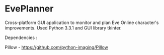 EvePlanner
==========

Cross-platform GUI application to monitor and plan Eve Online character's improvements.
Used Python 3.3.1 and GUI library tkinter.

Dependencies :

Pillow - https://github.com/python-imaging/Pillow
